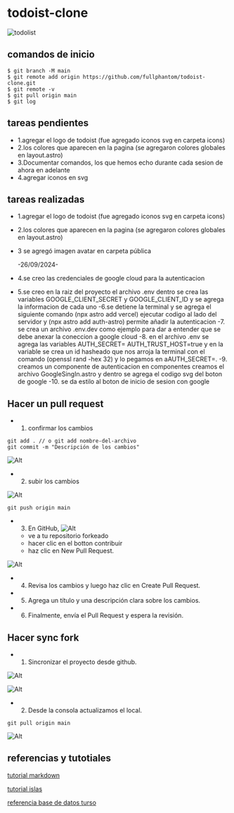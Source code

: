 # todoist-clone

![todolist](./.github/todois.png)

## comandos de inicio

```shell
$ git branch -M main
$ git remote add origin https://github.com/fullphantom/todoist-clone.git
$ git remote -v
$ git pull origin main
$ git log
```

## tareas pendientes

- 1.agregar el logo de todoist (fue agregado iconos svg en carpeta icons)
- 2.los colores que aparecen en la pagina (se agregaron colores globales en layout.astro)
- 3.Documentar comandos, los que hemos echo durante cada sesion de ahora en adelante
- 4.agregar iconos en svg

## tareas realizadas

- 1.agregar el logo de todoist (fue agregado iconos svg en carpeta icons)
- 2.los colores que aparecen en la pagina (se agregaron colores globales en layout.astro)
- 3 se agregó imagen avatar en carpeta pública

   -26/09/2024-
- 4.se creo las credenciales de google cloud para la autenticacion
- 5.se creo en la raiz del proyecto el archivo .env dentro se crea las variables GOOGLE_CLIENT_SECRET y GOOGLE_CLIENT_ID y se agrega la        informacion de cada uno
-6.se detiene la terminal y se agrega el siguiente comando (npx astro add vercel) ejecutar codigo al lado del servidor y (npx astro add auth-astro) permite añadir la autenticacion 
-7. se crea un archivo .env.dev como ejemplo para dar a entender que se debe anexar la coneccion a google cloud
-8. en el archivo .env se agrega las variables AUTH_SECRET=<auth-secret> AUTH_TRUST_HOST=true y en la variable se crea un id hasheado que nos arroja la terminal con el comando (openssl rand -hex 32) y lo pegamos en aAUTH_SECRET=.
-9. creamos un componente de autenticacion en componentes creamos el archivo GoogleSingIn.astro y dentro se agrega el codigo svg del boton de google
-10. se da estilo al boton de inicio de sesion con google
## Hacer un pull request

- 1. confirmar los cambios

```shell
git add . // o git add nombre-del-archivo
git commit -m "Descripción de los cambios"
```

![Alt](<./.github/1%20(1).png>)

- 2. subir los cambios

![Alt](<./.github/1%20(2).png>)

```shell
git push origin main
```

- 3. En GitHub,
     ![Alt](<./.github/1%20(3).png>)
  - ve a tu repositorio forkeado
  - hacer clic en el botton contribuir
  - haz clic en New Pull Request.

![Alt](<./.github/1%20(4).png>)

- 4. Revisa los cambios y luego haz clic en Create Pull Request.
- 5. Agrega un título y una descripción clara sobre los cambios.
- 6. Finalmente, envía el Pull Request y espera la revisión.

## Hacer sync fork

- 1. Sincronizar el proyecto desde github.

![Alt](<./.github/SYNC1.jpg>)

![Alt](<./.github/SYNC2.jpg>)

- 2. Desde la consola actualizamos el local.

```shell
git pull origin main
```

![Alt](<./.github/SYNC3.jpg>)

## referencias y tutotiales

[tutorial markdown](https://tutorialmarkdown.com/guia)

[tutorial islas](https://www.patterns.dev/vanilla/islands-architecture/)

[referencia base de datos turso](https://turso.tech/)


